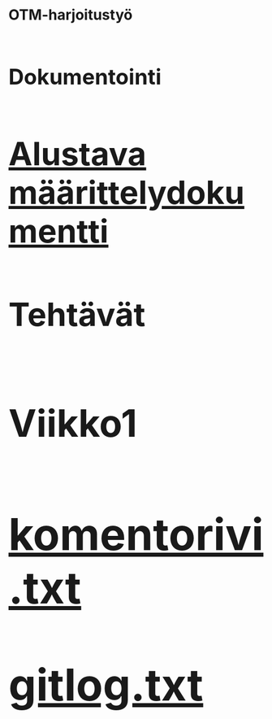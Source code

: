 **<h1>OTM-harjoitustyö<h1>**

**<h2> Dokumentointi <h2>**

[Alustava määrittelydokumentti](https://github.com/tvalkone/otm-harjoitustyo/tree/master/dokumentointi/alustava_määrittelydokumentti.md)


**<h2>Tehtävät<h2>**



**<h3>Viikko1<h3>**

[komentorivi.txt](https://github.com/tvalkone/otm-harjoitustyo/tree/master/laskarit/viikko1/komentorivi.txt)

[gitlog.txt](https://github.com/tvalkone/otm-harjoitustyo/tree/master/laskarit/viikko1/gitlog.txt)




